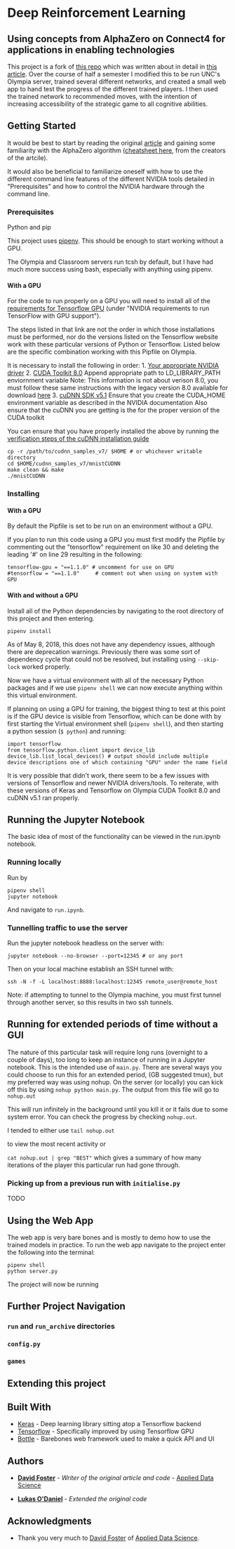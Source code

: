 # Deep Reinforcement Learning

## Using concepts from AlphaZero on Connect4 for applications in enabling technologies

This project is a fork of [this repo](https://github.com/AppliedDataSciencePartners/DeepReinforcementLearning) which was written about in detail in [this article](https://medium.com/applied-data-science/how-to-build-your-own-alphazero-ai-using-python-and-keras-7f664945c188). Over the course of half a semester I modified this to be run UNC's Olympia server, trained several different networks, and created a small web app to hand test the progress of the different trained players. I then used the trained network to recommended moves, with the intention of increasing accessibility of the strategic game to all cognitive abilities. 

## Getting Started

It would be best to start by reading the original [article](https://medium.com/applied-data-science/how-to-build-your-own-alphazero-ai-using-python-and-keras-7f664945c188) and gaining some familiarity with the AlphaZero algorithm ([cheatsheet here](https://medium.com/applied-data-science/alphago-zero-explained-in-one-diagram-365f5abf67e0), from the creators of the artcile).

It would also be beneficial to familiarize oneself with how to use the different command line features of the different NVIDIA tools detailed in "Prerequisites" and how to control the NVIDIA hardware through the command line. 

### Prerequisites

Python and pip

This project uses [pipenv](https://github.com/pypa/pipenv). This should be enough to start working without a GPU. 

The Olympia and Classroom servers run tcsh by default, but I have had much more success using bash, especially with anything using pipenv.

#### With a GPU

For the code to run properly on a GPU you will need to install all of the [requirements for Tensorflow GPU](https://www.tensorflow.org/install/install_linux#nvidia_requirements_to_run_tensorflow_with_gpu_support) (under "NVIDIA requirements to run TensorFlow with GPU support"). 

The steps listed in that link are not the order in which those installations must be performed, nor do the versions listed on the Tensorflow website work with these particular versions of Python or Tensorflow. Listed below are the specific combination working with this Pipfile on Olympia. 

It is necessary to install the following in order:
	1. [Your appropriate NVIDIA driver](http://www.nvidia.com/Download/index.aspx?lang=en-us)
	2. [CUDA Toolkit 8.0](https://docs.nvidia.com/cuda/cuda-installation-guide-linux/index.html)
		Append appropriate path to LD_LIBRARY_PATH enviornment variable 
			Note: This information is not about verison 8.0, you must follow these same instructions with the legacy version 8.0 available for download [here](https://developer.nvidia.com/cuda-toolkit-archive)
	3. [cuDNN SDK v5.1](https://docs.nvidia.com/deeplearning/sdk/cudnn-install/)
		Ensure that you create the CUDA_HOME environment variable as described in the NVIDIA documentation
		Also ensure that the cuDNN you are getting is the for the proper version of the CUDA toolkit


You can ensure that you have properly installed the above by running the [verification steps of the cuDNN installation guide](https://docs.nvidia.com/deeplearning/sdk/cudnn-install/#verify)
```
cp -r /path/to/cudnn_samples_v7/ $HOME # or whichever writable directory
cd $HOME/cudnn_samples_v7/mnistCUDNN
make clean && make
./mnistCUDNN
```

### Installing

#### With a GPU

By default the Pipfile is set to be run on an environment without a GPU.

If you plan to run this code using a GPU you must first modify the Pipfile by commenting out the "tensorflow" requirement on like 30 and deleting the leading '#' on line 29 resulting in the following: 
```
tensorflow-gpu = "==1.1.0" # uncomment for use on GPU
#tensorflow = "==1.1.0"		# comment out when using on system with GPU 
```

#### With and without a GPU

Install all of the Python dependencies by navigating to the root directory of this project and then entering.
```
pipenv install
```
As of May 8, 2018, this does not have any dependency issues, although there are deprecation warnings. Previously there was some sort of dependency cycle that could not be resolved, but installing using `--skip-lock` worked properly. 

Now we have a virtual environment with all of the necessary Python packages and if we use `pipenv shell` we can now execute anything within this virtual environment. 

If planning on using a GPU for training, the biggest thing to test at this point is if the GPU device is visible from Tensorflow, which can be done with by first starting the Virtual environment shell (`pipenv shell`), and then starting a python session (`$ python`) and running:
```
import tensorflow
from tensorflow.python.client import device_lib
device_lib.list_local_devices() # output should include multiple device descriptions one of which containing "GPU" under the name field
```

It is very possible that didn't work, there seem to be a few issues with versions of Tensorflow and newer NVIDIA drivers/tools. To reiterate, with these versions of Keras and Tensorflow on Olympia CUDA Toolkit 8.0 and cuDNN v5.1 ran properly. 

## Running the Jupyter Notebook

The basic idea of most of the functionality can be viewed in the run.ipynb notebook. 

### Running locally

Run by
```
pipenv shell
jupyter notebook
```

And navigate to `run.ipynb`.

### Tunnelling traffic to use the server

Run the jupyter notebook headless on the server with: 
```
jupyter notebook --no-browser --port=12345 # or any port
```

Then on your local machine establish an SSH tunnel with:
```
ssh -N -f -L localhost:8888:localhost:12345 remote_user@remote_host
```

Note: if attempting to tunnel to the Olympia machine, you must first tunnel through another server, so this results in two ssh tunnels. 


## Running for extended periods of time without a GUI

The nature of this particular task will require long runs (overnight to a couple of days), too long to keep an instance of running in a Jupyter notebook. This is the intended use of `main.py`. There are several ways you could choose to run this for an extended period, (GB suggested tmux), but my preferred way was using nohup. On the server (or locally) you can kick off this by using `nohup python main.py`. The output from this file will go to `nohup.out` 

This will run infinitely in the background until you kill it or it fails due to some system error. You can check the progress by checking `nohup.out`. 

I tended to either use 
`tail nohup.out` 

to view the most recent activity or 

`cat nohup.out | grep "BEST"`
which gives a summary of how many iterations of the player this particular run had gone through.

### Picking up from a previous run with `initialise.py`

TODO

## Using the Web App

The web app is very bare bones and is mostly to demo how to use the trained models in practice. To run the web app navigate to the project enter the following into the terminal:
```
pipenv shell
python server.py
```
The project will now be running 

## Further Project Navigation

### `run` and `run_archive` directories

### `config.py`

### `games`

## Extending this project

## Built With

* [Keras](https://keras.io/) - Deep learning library sitting atop a Tensorflow backend
* [Tensorflow](https://www.tensorflow.org/) - Specifically improved by using Tensorflow GPU
* [Bottle](https://bottlepy.org/docs/dev/) - Barebones web framework used to make a quick API and UI


## Authors

* [**David Foster**](https://medium.com/@dtfoster) - *Writer of the original article and code* - [Applied Data Science](https://github.com/AppliedDataSciencePartners)

* [**Lukas O'Daniel**](https://github.com/lukasodaniel) - *Extended the original code*

## Acknowledgments

* Thank you very much to [David Foster](https://medium.com/@dtfoster) of [Applied Data Science](https://github.com/AppliedDataSciencePartners).
